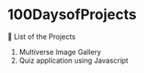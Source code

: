 # 100DaysofProjects

📁 List of the Projects  
1. Multiverse Image Gallery
2. Quiz application using Javascript
